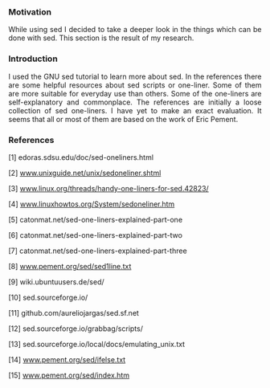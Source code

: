 ### Motivation

<p align="justify">While using sed I decided to take a deeper look in the things which can be done with sed. This section is the result of my research.</p>

### Introduction

<p align="justify">I used the GNU sed tutorial to learn more about sed. In the references there are some helpful resources about sed scripts or one-liner. Some of them are more suitable for everyday use than others. Some of the one-liners are self-explanatory and commonplace. The references are initially a loose collection of sed one-liners. I have yet to make an exact evaluation. It seems that all or most of them are based on the work of Eric Pement.</p> 

### References

[1]  &#8203;edoras.sdsu.edu/doc/sed-oneliners.html

[2]  &#8203;www.unixguide.net/unix/sedoneliner.shtml

[3]  &#8203;www.linux.org/threads/handy-one-liners-for-sed.42823/

[4]  &#8203;www.linuxhowtos.org/System/sedoneliner.htm

[5]  &#8203;catonmat.net/sed-one-liners-explained-part-one

[6]  &#8203;catonmat.net/sed-one-liners-explained-part-two

[7]  &#8203;catonmat.net/sed-one-liners-explained-part-three

[8]  &#8203;www.pement.org/sed/sed1line.txt

[9]   &#8203;wiki.ubuntuusers.de/sed/

[10]  &#8203;sed.sourceforge.io/

[11]  &#8203;github.com/aureliojargas/sed.sf.net

[12]  &#8203;sed.sourceforge.io/grabbag/scripts/

[13]  &#8203;sed.sourceforge.io/local/docs/emulating_unix.txt

[14]  &#8203;www.pement.org/sed/ifelse.txt

[15]  &#8203;www.pement.org/sed/index.htm
  
